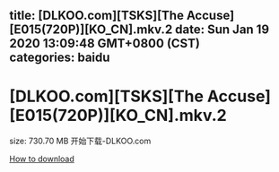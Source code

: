 
title: [DLKOO.com][TSKS][The Accuse][E015(720P)][KO_CN].mkv.2
date: Sun Jan 19 2020 13:09:48 GMT+0800 (CST)    
categories: baidu
---

# [DLKOO.com][TSKS][The Accuse][E015(720P)][KO_CN].mkv.2
size: 730.70 MB
 开始下载-DLKOO.com
 

[How to download](https://bpcam.bemobtrk.com/go/2ceec3aa-1ca2-46d6-b9ff-aaa5c184517c?jno=968)